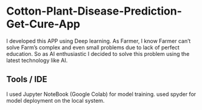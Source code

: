# Cotton-Plant-Disease-Prediction-Get-Cure-App

I developed this APP using Deep learning. As Farmer, I know Farmer can’t solve Farm’s complex and even small problems due to lack of perfect education. So as AI enthusiastic I decided to solve this problem using the latest technology like AI.

## Tools / IDE
I used Jupyter NoteBook (Google Colab) for model training. used spyder for model deployment on the local system.

